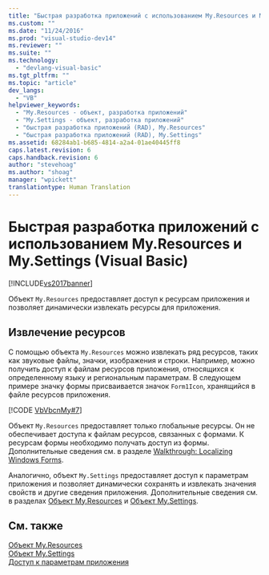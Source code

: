 ```yaml
---
title: "Быстрая разработка приложений с использованием My.Resources и My.Settings (Visual Basic) | Microsoft Docs"
ms.custom: ""
ms.date: "11/24/2016"
ms.prod: "visual-studio-dev14"
ms.reviewer: ""
ms.suite: ""
ms.technology: 
  - "devlang-visual-basic"
ms.tgt_pltfrm: ""
ms.topic: "article"
dev_langs: 
  - "VB"
helpviewer_keywords: 
  - "My.Resources - объект, разработка приложений"
  - "My.Settings - объект, разработка приложений"
  - "быстрая разработка приложений (RAD), My.Resources"
  - "быстрая разработка приложений (RAD), My.Settings"
ms.assetid: 68284ab1-b685-4814-a2a4-01ae40445ff8
caps.latest.revision: 6
caps.handback.revision: 6
author: "stevehoag"
ms.author: "shoag"
manager: "wpickett"
translationtype: Human Translation
---
```

# Быстрая разработка приложений с использованием My.Resources и My.Settings (Visual Basic)
[!INCLUDE[vs2017banner](../../../csharp/includes/vs2017banner.md)]

Объект `My.Resources` предоставляет доступ к ресурсам приложения и позволяет динамически извлекать ресурсы для приложения.  
  
## Извлечение ресурсов  
 С помощью объекта `My.Resources` можно извлекать ряд ресурсов, таких как звуковые файлы, значки, изображения и строки.  Например, можно получить доступ к файлам ресурсов приложения, относящихся к определенному языку и региональным параметрам.  В следующем примере значку формы присваивается значок `Form1Icon`, хранящийся в файле ресурсов приложения.  
  
 [!CODE [VbVbcnMy#7](../CodeSnippet/VS_Snippets_VBCSharp/VbVbcnMy#7)]  
  
 Объект `My.Resources` предоставляет только глобальные ресурсы.  Он не обеспечивает доступа к файлам ресурсов, связанных с формами.  К ресурсам формы необходимо получать доступ из формы.  Дополнительные сведения см. в разделе [Walkthrough: Localizing Windows Forms](http://msdn.microsoft.com/ru-ru/9a96220d-a19b-4de0-9f48-01e5d82679e5).  
  
 Аналогично, объект `My.Settings` предоставляет доступ к параметрам приложения и позволяет динамически сохранять и извлекать значения свойств и другие сведения приложения.  Дополнительные сведения см. в разделах [Объект My.Resources](../../../visual-basic/language-reference/objects/my-resources-object.md) и [Объект My.Settings](../../../visual-basic/language-reference/objects/my-settings-object.md).  
  
## См. также  
 [Объект My.Resources](../../../visual-basic/language-reference/objects/my-resources-object.md)   
 [Объект My.Settings](../../../visual-basic/language-reference/objects/my-settings-object.md)   
 [Доступ к параметрам приложения](../../../visual-basic/developing-apps/programming/app-settings/accessing-application-settings.md)
